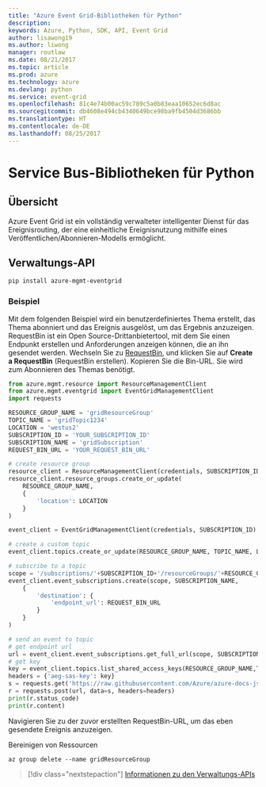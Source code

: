 ```yaml
---
title: "Azure Event Grid-Bibliotheken für Python"
description: 
keywords: Azure, Python, SDK, API, Event Grid
author: lisawong19
ms.author: liwong
manager: routlaw
ms.date: 08/21/2017
ms.topic: article
ms.prod: azure
ms.technology: azure
ms.devlang: python
ms.service: event-grid
ms.openlocfilehash: 81c4e74b00ac59c789c5a0b83eaa10652ec6d8ac
ms.sourcegitcommit: db4608e494cb4340649bce98ba9fb4504d3686bb
ms.translationtype: HT
ms.contentlocale: de-DE
ms.lasthandoff: 08/25/2017
---
```

# <a name="service-bus-libraries-for-python"></a>Service Bus-Bibliotheken für Python

## <a name="overview"></a>Übersicht
Azure Event Grid ist ein vollständig verwalteter intelligenter Dienst für das Ereignisrouting, der eine einheitliche Ereignisnutzung mithilfe eines Veröffentlichen/Abonnieren-Modells ermöglicht.

## <a name="management-api"></a>Verwaltungs-API
```bash
pip install azure-mgmt-eventgrid
```

### <a name="example"></a>Beispiel
Mit dem folgenden Beispiel wird ein benutzerdefiniertes Thema erstellt, das Thema abonniert und das Ereignis ausgelöst, um das Ergebnis anzuzeigen. RequestBin ist ein Open Source-Drittanbietertool, mit dem Sie einen Endpunkt erstellen und Anforderungen anzeigen können, die an ihn gesendet werden. Wechseln Sie zu [RequestBin](https://requestb.in/), und klicken Sie auf **Create a RequestBin** (RequestBin erstellen). Kopieren Sie die Bin-URL. Sie wird zum Abonnieren des Themas benötigt.

```python
from azure.mgmt.resource import ResourceManagementClient
from azure.mgmt.eventgrid import EventGridManagementClient
import requests

RESOURCE_GROUP_NAME = 'gridResourceGroup'
TOPIC_NAME = 'gridTopic1234'
LOCATION = 'westus2'
SUBSCRIPTION_ID = 'YOUR_SUBSCRIPTION_ID'
SUBSCRIPTION_NAME = 'gridSubscription'
REQUEST_BIN_URL = 'YOUR_REQUEST_BIN_URL'

# create resource group
resource_client = ResourceManagementClient(credentials, SUBSCRIPTION_ID)
resource_client.resource_groups.create_or_update(
    RESOURCE_GROUP_NAME,
    {
        'location': LOCATION
    }
)

event_client = EventGridManagementClient(credentials, SUBSCRIPTION_ID)

# create a custom topic
event_client.topics.create_or_update(RESOURCE_GROUP_NAME, TOPIC_NAME, LOCATION)

# subscribe to a topic
scope = '/subscriptions/'+SUBSCRIPTION_ID+'/resourceGroups/'+RESOURCE_GROUP_NAME+'/providers/Microsoft.EventGrid/topics/'+TOPIC_NAME
event_client.event_subscriptions.create(scope, SUBSCRIPTION_NAME,
    {
        'destination': {
            'endpoint_url': REQUEST_BIN_URL
        }
    }
)

# send an event to topic
# get endpoint url
url = event_client.event_subscriptions.get_full_url(scope, SUBSCRIPTION_NAME).endpoint_url
# get key
key = event_client.topics.list_shared_access_keys(RESOURCE_GROUP_NAME,TOPIC_NAME).key1
headers = {'aeg-sas-key': key}
s = requests.get('https://raw.githubusercontent.com/Azure/azure-docs-json-samples/master/event-grid/customevent.json')
r = requests.post(url, data=s, headers=headers)
print(r.status_code)
print(r.content)
```
Navigieren Sie zu der zuvor erstellten RequestBin-URL, um das eben gesendete Ereignis anzuzeigen.

Bereinigen von Ressourcen
```azurecli-interactive
az group delete --name gridResourceGroup
```

> [!div class="nextstepaction"]
> [Informationen zu den Verwaltungs-APIs](/python/api/overview/azure/eventgrid/managementlibrary)

